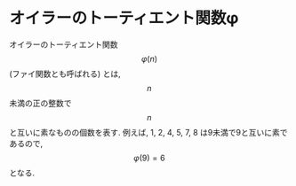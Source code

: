 # オイラーのトーティエント関数φ

オイラーのトーティエント関数$$φ(n)$$(ファイ関数とも呼ばれる) とは,$$n$$未満の正の整数で$$n$$と互いに素なものの個数を表す. 例えば, 1, 2, 4, 5, 7, 8 は9未満で9と互いに素であるので,$$φ(9) = 6$$となる.
